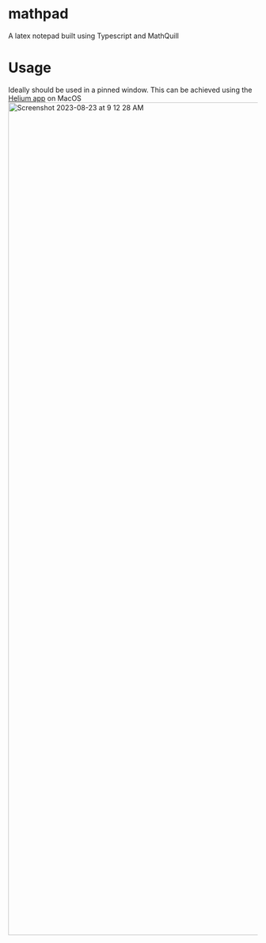 # mathpad
A latex notepad built using Typescript and MathQuill

# Usage
Ideally should be used in a pinned window. This can be achieved using the [Helium app](https://slashlos.github.io/Helium/) on MacOS
<img width="1680" alt="Screenshot 2023-08-23 at 9 12 28 AM" src="https://github.com/mr-mph/mathpad/assets/88854453/df10d201-79f4-4393-b423-eec92757add9">
